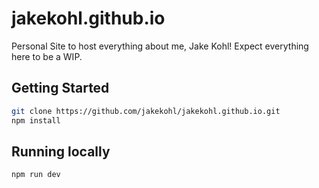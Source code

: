 # jakekohl.github.io
Personal Site to host everything about me, Jake Kohl! Expect everything here to be a WIP.

## Getting Started
```sh
git clone https://github.com/jakekohl/jakekohl.github.io.git
npm install
```
## Running locally
```sh
npm run dev
```